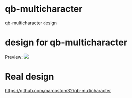 # qb-multicharacter
qb-multicharacter design

# design for qb-multicharacter
Preview:
![](https://media.discordapp.net/attachments/960524367643705395/996721596125425794/Screenshot_109.png?width=1202&height=676)
# Real design

https://github.com/marcostom32/qb-multicharacter

